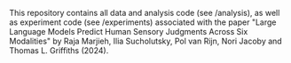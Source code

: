 This repository contains all data and analysis code (see /analysis), as well as experiment code (see /experiments) associated with the paper "Large Language Models Predict Human Sensory Judgments Across Six Modalities" by Raja Marjieh, Ilia Sucholutsky, Pol van Rijn, Nori Jacoby and Thomas L. Griffiths (2024).
